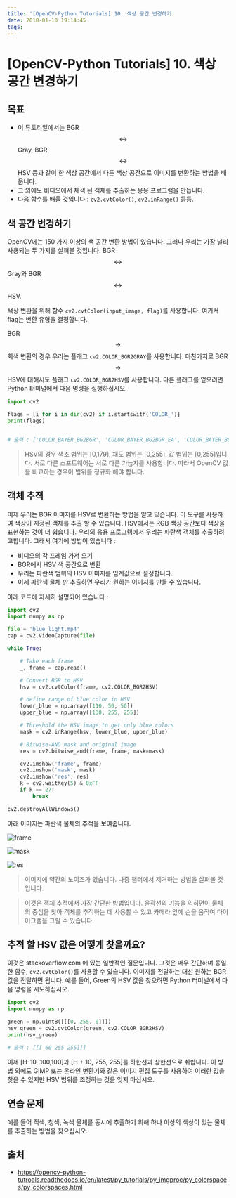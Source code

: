 ```yaml
---
title: '[OpenCV-Python Tutorials] 10. 색상 공간 변경하기'
date: 2018-01-10 19:14:45
tags:
---
```


# [OpenCV-Python Tutorials] 10. 색상 공간 변경하기

## 목표

- 이 튜토리얼에서는 BGR $$\leftrightarrow$$ Gray, BGR $$\leftrightarrow$$ HSV 등과 같이 한 색상 공간에서 다른 색상 공간으로 이미지를 변환하는 방법을 배웁니다.
- 그 외에도 비디오에서 채색 된 객체를 추출하는 응용 프로그램을 만듭니다.
- 다음 함수를 배울 것입니다 : `cv2.cvtColor()`, `cv2.inRange()` 등등.

## 색 공간 변경하기

OpenCV에는 150 가지 이상의 색 공간 변환 방법이 있습니다. 그러나 우리는 가장 널리 사용되는 두 가지를 살펴볼 것입니다. BGR $$\leftrightarrow$$ Gray와 BGR $$\leftrightarrow$$ HSV.

색상 변환을 위해 함수 `cv2.cvtColor(input_image, flag)`를 사용합니다. 여기서 flag는 변환 유형을 결정합니다.

BGR $$\rightarrow$$ 회색 변환의 경우 우리는 플래그 `cv2.COLOR_BGR2GRAY`를 사용합니다. 마찬가지로 BGR $$\rightarrow$$ HSV에 대해서도 플래그 `cv2.COLOR_BGR2HSV`를 사용합니다. 다른 플래그를 얻으려면 Python 터미널에서 다음 명령을 실행하십시오.

```python
import cv2

flags = [i for i in dir(cv2) if i.startswith('COLOR_')]
print(flags)


# 출력 : ['COLOR_BAYER_BG2BGR', 'COLOR_BAYER_BG2BGR_EA', 'COLOR_BAYER_BG2BGR_VNG', 'COLOR_BAYER_BG2GRAY', 'COLOR_BAYER_BG2RGB', 'COLOR_BAYER_BG2RGB_EA', 'COLOR_BAYER_BG2RGB_VNG', 'COLOR_BAYER_GB2BGR', 'COLOR_BAYER_GB2BGR_EA', 'COLOR_BAYER_GB2BGR_VNG', 'COLOR_BAYER_GB2GRAY', 'COLOR_BAYER_GB2RGB', 'COLOR_BAYER_GB2RGB_EA', 'COLOR_BAYER_GB2RGB_VNG', 'COLOR_BAYER_GR2BGR', 'COLOR_BAYER_GR2BGR_EA', 'COLOR_BAYER_GR2BGR_VNG', 'COLOR_BAYER_GR2GRAY', 'COLOR_BAYER_GR2RGB', 'COLOR_BAYER_GR2RGB_EA', 'COLOR_BAYER_GR2RGB_VNG', 'COLOR_BAYER_RG2BGR', 'COLOR_BAYER_RG2BGR_EA', 'COLOR_BAYER_RG2BGR_VNG', 'COLOR_BAYER_RG2GRAY', 'COLOR_BAYER_RG2RGB', 'COLOR_BAYER_RG2RGB_EA', 'COLOR_BAYER_RG2RGB_VNG', 'COLOR_BGR2BGR555', 'COLOR_BGR2BGR565', 'COLOR_BGR2BGRA', 'COLOR_BGR2GRAY', 'COLOR_BGR2HLS', 'COLOR_BGR2HLS_FULL', 'COLOR_BGR2HSV', 'COLOR_BGR2HSV_FULL', 'COLOR_BGR2LAB', 'COLOR_BGR2LUV', 'COLOR_BGR2Lab', 'COLOR_BGR2Luv', 'COLOR_BGR2RGB', 'COLOR_BGR2RGBA', 'COLOR_BGR2XYZ', 'COLOR_BGR2YCR_CB', 'COLOR_BGR2YCrCb', 'COLOR_BGR2YUV', 'COLOR_BGR2YUV_I420', 'COLOR_BGR2YUV_IYUV', 'COLOR_BGR2YUV_YV12', 'COLOR_BGR5552BGR', 'COLOR_BGR5552BGRA', 'COLOR_BGR5552GRAY', 'COLOR_BGR5552RGB', 'COLOR_BGR5552RGBA', 'COLOR_BGR5652BGR', 'COLOR_BGR5652BGRA', 'COLOR_BGR5652GRAY', 'COLOR_BGR5652RGB', 'COLOR_BGR5652RGBA', 'COLOR_BGRA2BGR', 'COLOR_BGRA2BGR555', 'COLOR_BGRA2BGR565', 'COLOR_BGRA2GRAY', 'COLOR_BGRA2RGB', 'COLOR_BGRA2RGBA', 'COLOR_BGRA2YUV_I420', 'COLOR_BGRA2YUV_IYUV', 'COLOR_BGRA2YUV_YV12', 'COLOR_BayerBG2BGR', 'COLOR_BayerBG2BGR_EA', 'COLOR_BayerBG2BGR_VNG', 'COLOR_BayerBG2GRAY', 'COLOR_BayerBG2RGB', 'COLOR_BayerBG2RGB_EA', 'COLOR_BayerBG2RGB_VNG', 'COLOR_BayerGB2BGR', 'COLOR_BayerGB2BGR_EA', 'COLOR_BayerGB2BGR_VNG', 'COLOR_BayerGB2GRAY', 'COLOR_BayerGB2RGB', 'COLOR_BayerGB2RGB_EA', 'COLOR_BayerGB2RGB_VNG', 'COLOR_BayerGR2BGR', 'COLOR_BayerGR2BGR_EA', 'COLOR_BayerGR2BGR_VNG', 'COLOR_BayerGR2GRAY', 'COLOR_BayerGR2RGB', 'COLOR_BayerGR2RGB_EA', 'COLOR_BayerGR2RGB_VNG', 'COLOR_BayerRG2BGR', 'COLOR_BayerRG2BGR_EA', 'COLOR_BayerRG2BGR_VNG', 'COLOR_BayerRG2GRAY', 'COLOR_BayerRG2RGB', 'COLOR_BayerRG2RGB_EA', 'COLOR_BayerRG2RGB_VNG', 'COLOR_COLORCVT_MAX', 'COLOR_GRAY2BGR', 'COLOR_GRAY2BGR555', 'COLOR_GRAY2BGR565', 'COLOR_GRAY2BGRA', 'COLOR_GRAY2RGB', 'COLOR_GRAY2RGBA', 'COLOR_HLS2BGR', 'COLOR_HLS2BGR_FULL', 'COLOR_HLS2RGB', 'COLOR_HLS2RGB_FULL', 'COLOR_HSV2BGR', 'COLOR_HSV2BGR_FULL', 'COLOR_HSV2RGB', 'COLOR_HSV2RGB_FULL', 'COLOR_LAB2BGR', 'COLOR_LAB2LBGR', 'COLOR_LAB2LRGB', 'COLOR_LAB2RGB', 'COLOR_LBGR2LAB', 'COLOR_LBGR2LUV', 'COLOR_LBGR2Lab', 'COLOR_LBGR2Luv', 'COLOR_LRGB2LAB', 'COLOR_LRGB2LUV', 'COLOR_LRGB2Lab', 'COLOR_LRGB2Luv', 'COLOR_LUV2BGR', 'COLOR_LUV2LBGR', 'COLOR_LUV2LRGB', 'COLOR_LUV2RGB', 'COLOR_Lab2BGR', 'COLOR_Lab2LBGR', 'COLOR_Lab2LRGB', 'COLOR_Lab2RGB', 'COLOR_Luv2BGR', 'COLOR_Luv2LBGR', 'COLOR_Luv2LRGB', 'COLOR_Luv2RGB', 'COLOR_M_RGBA2RGBA', 'COLOR_RGB2BGR', 'COLOR_RGB2BGR555', 'COLOR_RGB2BGR565', 'COLOR_RGB2BGRA', 'COLOR_RGB2GRAY', 'COLOR_RGB2HLS', 'COLOR_RGB2HLS_FULL', 'COLOR_RGB2HSV', 'COLOR_RGB2HSV_FULL', 'COLOR_RGB2LAB', 'COLOR_RGB2LUV', 'COLOR_RGB2Lab', 'COLOR_RGB2Luv', 'COLOR_RGB2RGBA', 'COLOR_RGB2XYZ', 'COLOR_RGB2YCR_CB', 'COLOR_RGB2YCrCb', 'COLOR_RGB2YUV', 'COLOR_RGB2YUV_I420', 'COLOR_RGB2YUV_IYUV', 'COLOR_RGB2YUV_YV12', 'COLOR_RGBA2BGR', 'COLOR_RGBA2BGR555', 'COLOR_RGBA2BGR565', 'COLOR_RGBA2BGRA', 'COLOR_RGBA2GRAY', 'COLOR_RGBA2M_RGBA', 'COLOR_RGBA2RGB', 'COLOR_RGBA2YUV_I420', 'COLOR_RGBA2YUV_IYUV', 'COLOR_RGBA2YUV_YV12', 'COLOR_RGBA2mRGBA', 'COLOR_XYZ2BGR', 'COLOR_XYZ2RGB', 'COLOR_YCR_CB2BGR', 'COLOR_YCR_CB2RGB', 'COLOR_YCrCb2BGR', 'COLOR_YCrCb2RGB', 'COLOR_YUV2BGR', 'COLOR_YUV2BGRA_I420', 'COLOR_YUV2BGRA_IYUV', 'COLOR_YUV2BGRA_NV12', 'COLOR_YUV2BGRA_NV21', 'COLOR_YUV2BGRA_UYNV', 'COLOR_YUV2BGRA_UYVY', 'COLOR_YUV2BGRA_Y422', 'COLOR_YUV2BGRA_YUNV', 'COLOR_YUV2BGRA_YUY2', 'COLOR_YUV2BGRA_YUYV', 'COLOR_YUV2BGRA_YV12', 'COLOR_YUV2BGRA_YVYU', 'COLOR_YUV2BGR_I420', 'COLOR_YUV2BGR_IYUV', 'COLOR_YUV2BGR_NV12', 'COLOR_YUV2BGR_NV21', 'COLOR_YUV2BGR_UYNV', 'COLOR_YUV2BGR_UYVY', 'COLOR_YUV2BGR_Y422', 'COLOR_YUV2BGR_YUNV', 'COLOR_YUV2BGR_YUY2', 'COLOR_YUV2BGR_YUYV', 'COLOR_YUV2BGR_YV12', 'COLOR_YUV2BGR_YVYU', 'COLOR_YUV2GRAY_420', 'COLOR_YUV2GRAY_I420', 'COLOR_YUV2GRAY_IYUV', 'COLOR_YUV2GRAY_NV12', 'COLOR_YUV2GRAY_NV21', 'COLOR_YUV2GRAY_UYNV', 'COLOR_YUV2GRAY_UYVY', 'COLOR_YUV2GRAY_Y422', 'COLOR_YUV2GRAY_YUNV', 'COLOR_YUV2GRAY_YUY2', 'COLOR_YUV2GRAY_YUYV', 'COLOR_YUV2GRAY_YV12', 'COLOR_YUV2GRAY_YVYU', 'COLOR_YUV2RGB', 'COLOR_YUV2RGBA_I420', 'COLOR_YUV2RGBA_IYUV', 'COLOR_YUV2RGBA_NV12', 'COLOR_YUV2RGBA_NV21', 'COLOR_YUV2RGBA_UYNV', 'COLOR_YUV2RGBA_UYVY', 'COLOR_YUV2RGBA_Y422', 'COLOR_YUV2RGBA_YUNV', 'COLOR_YUV2RGBA_YUY2', 'COLOR_YUV2RGBA_YUYV', 'COLOR_YUV2RGBA_YV12', 'COLOR_YUV2RGBA_YVYU', 'COLOR_YUV2RGB_I420', 'COLOR_YUV2RGB_IYUV', 'COLOR_YUV2RGB_NV12', 'COLOR_YUV2RGB_NV21', 'COLOR_YUV2RGB_UYNV', 'COLOR_YUV2RGB_UYVY', 'COLOR_YUV2RGB_Y422', 'COLOR_YUV2RGB_YUNV', 'COLOR_YUV2RGB_YUY2', 'COLOR_YUV2RGB_YUYV', 'COLOR_YUV2RGB_YV12', 'COLOR_YUV2RGB_YVYU', 'COLOR_YUV420P2BGR', 'COLOR_YUV420P2BGRA', 'COLOR_YUV420P2GRAY', 'COLOR_YUV420P2RGB', 'COLOR_YUV420P2RGBA', 'COLOR_YUV420SP2BGR', 'COLOR_YUV420SP2BGRA', 'COLOR_YUV420SP2GRAY', 'COLOR_YUV420SP2RGB', 'COLOR_YUV420SP2RGBA', 'COLOR_YUV420p2BGR', 'COLOR_YUV420p2BGRA', 'COLOR_YUV420p2GRAY', 'COLOR_YUV420p2RGB', 'COLOR_YUV420p2RGBA', 'COLOR_YUV420sp2BGR', 'COLOR_YUV420sp2BGRA', 'COLOR_YUV420sp2GRAY', 'COLOR_YUV420sp2RGB', 'COLOR_YUV420sp2RGBA', 'COLOR_mRGBA2RGBA']
```


> HSV의 경우 색조 범위는 [0,179], 채도 범위는 [0,255], 값 범위는 [0,255]입니다. 서로 다른 소프트웨어는 서로 다른 가늠자를 사용합니다. 따라서 OpenCV 값을 비교하는 경우이 범위를 정규화 해야 합니다.

## 객체 추적

이제 우리는 BGR 이미지를 HSV로 변환하는 방법을 알고 있습니다. 이 도구를 사용하여 색상이 지정된 객체를 추출 할 수 있습니다. HSV에서는 RGB 색상 공간보다 색상을 표현하는 것이 더 쉽습니다. 우리의 응용 프로그램에서 우리는 파란색 객체를 추출하려고합니다. 그래서 여기에 방법이 있습니다 :

- 비디오의 각 프레임 가져 오기
- BGR에서 HSV 색 공간으로 변환
- 우리는 파란색 범위의 HSV 이미지를 임계값으로 설정합니다.
- 이제 파란색 물체 만 추출하면 우리가 원하는 이미지를 만들 수 있습니다.

아래 코드에 자세히 설명되어 있습니다 :

```python
import cv2
import numpy as np

file = 'blue_light.mp4'
cap = cv2.VideoCapture(file)

while True:

    # Take each frame
    _, frame = cap.read()

    # Convert BGR to HSV
    hsv = cv2.cvtColor(frame, cv2.COLOR_BGR2HSV)

    # define range of blue color in HSV
    lower_blue = np.array([110, 50, 50])
    upper_blue = np.array([130, 255, 255])

    # Threshold the HSV image to get only blue colors
    mask = cv2.inRange(hsv, lower_blue, upper_blue)

    # Bitwise-AND mask and original image
    res = cv2.bitwise_and(frame, frame, mask=mask)

    cv2.imshow('frame', frame)
    cv2.imshow('mask', mask)
    cv2.imshow('res', res)
    k = cv2.waitKey(5) & 0xFF
    if k == 27:
        break

cv2.destroyAllWindows()

```

아래 이미지는 파란색 물체의 추적을 보여줍니다.

![frame](https://goo.gl/Vaf8aX)

![mask](https://goo.gl/F1M69T)

![res](https://goo.gl/pGmi87)

> 이미지에 약간의 노이즈가 있습니다. 나중 챕터에서 제거하는 방법을 살펴볼 것입니다.

> 이것은 객체 추적에서 가장 간단한 방법입니다. 윤곽선의 기능을 익히면이 물체의 중심을 찾아 객체를 추적하는 데 사용할 수 있고 카메라 앞에 손을 움직여 다이어그램을 그릴 수 있습니다.


## 추적 할 HSV 값은 어떻게 찾을까요?

이것은 stackoverflow.com 에 있는 일반적인 질문입니다. 그것은 매우 간단하며 동일한 함수, `cv2.cvtColor()`를 사용할 수 있습니다. 이미지를 전달하는 대신 원하는 BGR 값을 전달하면 됩니다. 예를 들어, Green의 HSV 값을 찾으려면 Python 터미널에서 다음 명령을 시도하십시오.

```python
import cv2
import numpy as np

green = np.uint8([[[0, 255, 0]]])
hsv_green = cv2.cvtColor(green, cv2.COLOR_BGR2HSV)
print(hsv_green)

# 출력 : [[[ 60 255 255]]]
```

이제 [H-10, 100,100]과 [H + 10, 255, 255]를 하한선과 상한선으로 취합니다. 이 방법 외에도 GIMP 또는 온라인 변환기와 같은 이미지 편집 도구를 사용하여 이러한 값을 찾을 수 있지만 HSV 범위를 조정하는 것을 잊지 마십시오.

## 연습 문제

예를 들어 적색, 청색, 녹색 물체를 동시에 추출하기 위해 하나 이상의 색상이 있는 물체를 추출하는 방법을 찾으십시오.


## 출처

- https://opencv-python-tutroals.readthedocs.io/en/latest/py_tutorials/py_imgproc/py_colorspaces/py_colorspaces.html

<script src="https://gist.github.com/jacegem/60ce233cf6adaa7a385233e1f164ed13.js"></script>

















